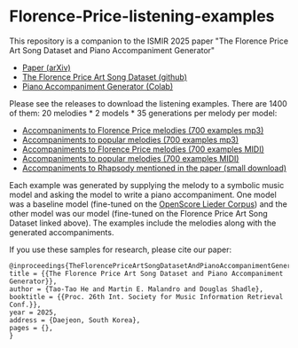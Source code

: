 # Florence-Price-listening-examples

This repository is a companion to the ISMIR 2025 paper "The Florence Price Art Song Dataset and Piano Accompaniment Generator"
- [Paper (arXiv)](link/soon)
- [The Florence Price Art Song Dataset (github)](link/soon)
- [Piano Accompaniment Generator (Colab)](https://colab.research.google.com/drive/1MRuk5y70M_hUjhOkD9KphFgJIgR1C9H-)

Please see the releases to download the listening examples. There are 1400 of them: 20 melodies * 2 models * 35 generations per melody per model:

- [Accompaniments to Florence Price melodies (700 examples mp3)](https://github.com/m-malandro/Florence-Price-listening-examples/releases/download/v1.0.0/FP.melody.listening.examples.-.mp3.zip)
- [Accompaniments to popular melodies (700 examples mp3)](https://github.com/m-malandro/Florence-Price-listening-examples/releases/download/v1.0.0/Popular.melody.listening.examples.-.mp3.zip)
- [Accompaniments to Florence Price melodies (700 examples MIDI)](link/soon)
- [Accompaniments to popular melodies (700 examples MIDI)](link/soon)
- [Accompaniments to Rhapsody mentioned in the paper (small download)](link/soon)

Each example was generated by supplying the melody to a symbolic music model and asking the model to write a piano accompaniment. One model was a baseline model (fine-tuned on the [OpenScore Lieder Corpus](https://github.com/OpenScore/Lieder)) and the other model was our model (fine-tuned on the Florence Price Art Song Dataset linked above). The examples include the melodies along with the generated accompaniments.

If you use these samples for research, please cite our paper:
```
@inproceedings{TheFlorencePriceArtSongDatasetAndPianoAccompanimentGenerator,
title = {{The Florence Price Art Song Dataset and Piano Accompaniment Generator}},
author = {Tao-Tao He and Martin E. Malandro and Douglas Shadle},
booktitle = {{Proc. 26th Int. Society for Music Information Retrieval Conf.}},
year = 2025,
address = {Daejeon, South Korea},
pages = {},
}
```
